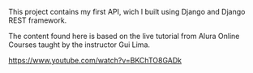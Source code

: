 This project contains my first API, wich I built using Django and Django REST framework.

The content found here is based on the live tutorial from Alura Online Courses taught by the instructor Gui Lima.

https://www.youtube.com/watch?v=BKChTO8GADk